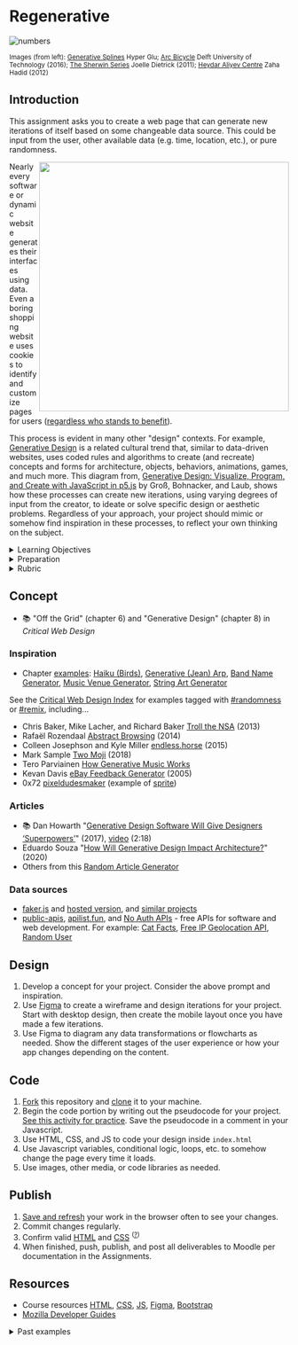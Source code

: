 
# Regenerative

![numbers](assets/img/regenerative.png)

<sup>Images (from left): [Generative Splines](https://www.behance.net/gallery/40247813/Generative-Splines) Hyper Glu; [Arc Bicycle](https://www.futura-sciences.com/tech/actualites/imprimante-3d-arc-bicycle-decouvrez-premier-velo-imprime-3d-soudage-91153/) Delft University of Technology (2016); [The Sherwin Series](https://joelledietrick.com/site/sherwin) Joelle Dietrick (2011); [Heydar Aliyev Centre](https://www.zaha-hadid.com/architecture/heydar-aliyev-centre/) Zaha Hadid (2012) </sup>



## Introduction

This assignment asks you to create a web page that can generate new iterations of itself based on some changeable data source. This could be input from the user, other available data (e.g. time, location, etc.), or pure randomness.

<a href="assets/img/Generative_Design_Process-retouched.png"><img src="assets/img/Generative_Design_Process-retouched.png" align="right" width="450"></a>

Nearly every software or dynamic website generates their interfaces using data. Even a boring shopping website uses cookies to identify and customize pages for users ([regardless who stands to benefit](https://www.justice.gov/opa/pr/amazon-marketplace-seller-pleads-guilty-price-fixing-dvds-and-blu-ray-discs)).

This process is evident in many other "design" contexts. For example, [Generative Design](https://en.wikipedia.org/wiki/Generative_design) is a related cultural trend that, similar to data-driven websites, uses coded rules and algorithms to create (and recreate) concepts and forms for architecture, objects, behaviors, animations, games, and much more. This diagram from, [Generative Design: Visualize, Program, and Create with JavaScript in p5.js](http://www.generative-gestaltung.de/) by Groß, Bohnacker, and Laub, shows how these processes can create new iterations, using varying degrees of input from the creator, to ideate or solve specific design or aesthetic problems. Regardless of your approach, your project should mimic or somehow find inspiration in these processes, to reflect your own thinking on the subject.



<details>
<summary>Learning Objectives</summary>

Students who complete this assignment will be able to:

- Describe how to use data to create generative processes in software, design, architecture, etc.
- Compare outcomes of generative processes across disciplines.
- Write pseudo code and build a prototype to plan and develop a web application.
- Use HTML, CSS, Bootstrap, and JS build  final application.
- Design an identity for the project that communicates a theme or concept

</details>


<details>
<summary>Preparation</summary>

Complete the following to prepare for this assignment. See [Resources](#resources) for additional information as needed.

- [Codecademy: JS 3-1 Functions](https://www.codecademy.com/learn/introduction-to-javascript) (1-7)
- [Codecademy: JS 4-1 Scope](https://www.codecademy.com/learn/introduction-to-javascript) (1-4)
- [Codecademy: JS 5-1 Arrays](https://www.codecademy.com/learn/introduction-to-javascript) (1–7)
- [Codecademy: JS 6-1 Loops](https://www.codecademy.com/learn/introduction-to-javascript) (1–7)
- Javascript.info JS [Comparison](https://javascript.info/comparison), [Logical operators](https://javascript.info/logical-operators), [Functions](https://javascript.info/function-basics), [Loops: while and for](https://javascript.info/while-for)

</details>

<details>
<summary>Rubric</summary>
See Moodle.
</details>





## Concept

- 📚 "Off the Grid" (chapter 6) and "Generative Design" (chapter 8) in *Critical Web Design*




### Inspiration

- Chapter [examples](https://omundy.github.io/critical-web-design-book/#chapter-8-generative-design): 
[Haiku (Birds)](https://omundy.github.io/critical-web-design-book/06-off-the-grid/examples/birds.html), 
[Generative (Jean) Arp](https://omundy.github.io/critical-web-design-book/08-generative-design/examples/generative-arp), 
[Band Name Generator](https://omundy.github.io/critical-web-design-book/08-generative-design/examples/band-name-generator), [Music Venue Generator](https://omundy.github.io/critical-web-design-book/08-generative-design/examples/music-venue-generator.html), [String Art Generator](https://omundy.github.io/critical-web-design-book/08-generative-design/examples/string-art-generator/dist/) 

See the [Critical Web Design Index](https://omundy.github.io/critical-web-design-index/) for examples tagged with [#randomness](https://omundy.github.io/critical-web-design-index#randomness) or [#remix](https://omundy.github.io/critical-web-design-index#remix), including...

- Chris Baker, Mike Lacher, and Richard Baker [Troll the NSA](http://ilovechrisbaker.com/troll-the-nsa/) (2013)
- Rafaël Rozendaal [Abstract Browsing](http://www.abstractbrowsing.net) (2014)
- Colleen Josephson and Kyle Miller [endless.horse](http://endless.horse) (2015)
- Mark Sample [Two Moji](http://fugitivetexts.net/twomoji) (2018)
- Tero Parviainen [How Generative Music Works](https://teropa.info/loop/)
- Kevan Davis [eBay Feedback Generator](http://thesurrealist.co.uk/feedback) (2005)
- 0x72 [pixeldudesmaker](https://0x72.itch.io/pixeldudesmaker) (example of [sprite](https://raw.githubusercontent.com/omundy/sample-unity-animation/main/Assets/Sprite_Anim_Fred/Textures/fred-cinemachine-2.gif))


### Articles

- 📚 Dan Howarth "[Generative Design Software Will Give Designers ‘Superpowers’](https://www.dezeen.com/2017/02/06/generative-design-software-will-give-designers-superpowers-autodesk-university/)" (2017), [video](https://www.youtube.com/watch?v=h7gq7OrbgxY) (2:18) 
- Eduardo Souza "[How Will Generative Design Impact Architecture?](https://www.archdaily.com/937772/how-will-generative-design-impact-architecture)" (2020)
- Others from this [Random Article Generator](https://codepen.io/owenmundy/pen/PomvjqW?editors=1010)



### Data sources

- [faker.js](https://www.npmjs.com/package/faker) and [hosted version](https://fakercloud.com/api), and [similar projects](https://awesomeopensource.com/projects/faker)
- [public-apis](https://github.com/public-apis/public-apis), [apilist.fun](https://apilist.fun/), and [No Auth APIs](https://mixedanalytics.com/blog/list-actually-free-open-no-auth-needed-apis/) - free APIs for software and web development. For example: [Cat Facts](https://alexwohlbruck.github.io/cat-facts/), [Free IP Geolocation API](https://freegeoip.app/json/), [Random User](https://randomuser.me/api/)




## Design

1. Develop a concept for your project. Consider the above prompt and inspiration.
1. Use [Figma](https://figma.com) to create a wireframe and design iterations for your project. Start with desktop design, then create the mobile layout once you have made a few iterations. 
1. Use Figma to diagram any data transformations or flowcharts as needed. Show the different stages of the user experience or how your app changes depending on the content.


## Code

1. [Fork](https://docs.github.com/en/get-started/quickstart/fork-a-repo#forking-a-repository) this repository and [clone](https://docs.github.com/en/get-started/quickstart/fork-a-repo#cloning-your-forked-repository) it to your machine.
1. Begin the code portion by writing out the pseudocode for your project. [See this activity for practice](https://github.com/omundy/learn-computing/blob/main/topics/computational-thinking.md#pseudocode). Save the pseudocode in a comment in your Javascript.
1. Use HTML, CSS, and JS to code your design inside `index.html`
1. Use Javascript variables, conditional logic, loops, etc. to somehow change the page every time it loads.
1. Use images, other media, or code libraries as needed.


## Publish

1. [Save and refresh](https://github.com/omundy/learn-computing/blob/main/topics/keyboard-shortcuts.md#web-development-edit-save-refresh-loop) your work in the browser often to see your changes.
1. Commit changes regularly.
1. Confirm valid [HTML](https://validator.w3.org/) and [CSS](https://jigsaw.w3.org/css-validator/) <sup>([?](https://github.com/omundy/dig245-critical-web-design/blob/main/topics/html-css/css.md#css-validation))</sup>
1. When finished, push, publish, and post all deliverables to Moodle per documentation in the Assignments.

















## Resources

- Course resources [HTML](https://github.com/omundy/dig245-critical-web-design/blob/main/topics/html-css/html.md), [CSS](https://github.com/omundy/dig245-critical-web-design/blob/main/topics/html-css/css.md), [JS](https://github.com/omundy/dig245-critical-web-design/blob/main/topics/javascript/javascript.md), [Figma](https://github.com/omundy/dig245-critical-web-design#figma), [Bootstrap](https://github.com/omundy/dig245-critical-web-design#bootstrap)
- [Mozilla Developer Guides](https://developer.mozilla.org/en-US/docs/Web/Guide)




<details>
<summary>Past examples</summary>
  
- 2024
	- Julia [Queer Anthem Generator](https://siqjulia.github.io/dig245-regenerative/)
- 2023
    - David [Click Anywhere](https://davidmhilton.github.io/dig245-regenerative/)
    - Alp [Network](https://alpnix.github.io/dig245-regenerative/)
    - Riana [CelebMorph Randomizer](https://rianadoctor.github.io/dig245-regenerative/)
    - Jeremy [The Future in Colours](https://jeremykemp1.github.io/dig245-regenerative/)
    - Tyler [G H O S T](https://tyleryandt18.github.io/dig245-regenerative/)
    - Richard [Music by Mood](https://aequor29.github.io/dig245-regenerative/)
    - Nam [OptiMedia Networks (OMN)](https://namdao2508.github.io/dig245-regenerative/)
    - Meredith [Your Future in 10](https://merhaines.github.io/dig245-regenerative/)
    <!-- - Patrick [Island Adventure](https://patrick-leary.github.io/dig245-regenerative/) -->
    - Erika [Music Generator](https://erikan14.github.io/dig245-regenerative/)†
- 2021
    - Annelise [Road Trip](https://anclaire.github.io/dig245-regenerative)
    - Drew [Probability Football](https://drdibble.github.io/dig245-regenerative)
    - Erina [Ominous Fortune Cookies](https://erlee1.github.io/dig245-regenerative)
    - Emma [Card Game Generator](https://emmelton.github.io/dig245-regenerative)
    - Meng [Clothes Generator](https://mengfw-02.github.io/dig245-regenerative/)
    - Maurillio [Math Quiz](https://maurilio-saddoud.github.io/dig245-regenerative)
    - Henry [Random Dessert Selector](https://hehowell.github.io/Random-Dessert-Selector)
    - Caroline [SPOOK-IFY](https://casigl.github.io/dig245-regenerative)
    - Anh [Ghibli Movie Generator](https://anhhoang1402.github.io/dig245-regenerative)
- Past
    - Amy [Game Boy]
    - Eric [Washing Machine]
- 2009
    - Jose [Band Name Generator](https://www.youtube.com/watch?v=mUeBQCInZ2o&list=PLhpnnpt3tw-RiiFG9p_OJgjAfH-6kyAIK&index=16)
- 2008
    - Rachel Rossin [Random Paint Splatter]
- 2007
    - Alexander [String Art Generator]

†not currently live

</details>
